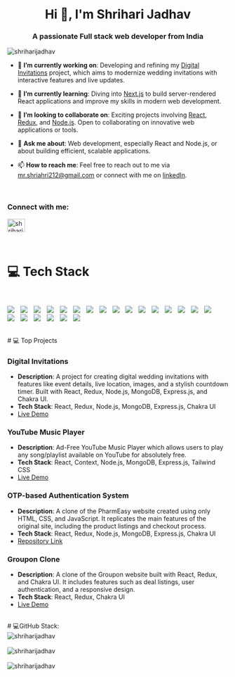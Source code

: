 <h1 align="center">Hi 👋, I'm Shrihari Jadhav</h1>
<h3 align="center">A passionate Full stack web developer from India</h3>

<p align="left"> <img src="https://komarev.com/ghpvc/?username=shriharijadhav&label=Profile%20views&color=0e75b6&style=flat" alt="shriharijadhav" /> </p>


- 🔭 **I’m currently working on**: Developing and refining my [Digital Invitations](https://github.com/shriharijadhav/digitalinvitations) project, which aims to modernize wedding invitations with interactive features and live updates.
- 🌱 **I’m currently learning**: Diving into [Next.js](https://nextjs.org/) to build server-rendered React applications and improve my skills in modern web development.

- 👯 **I’m looking to collaborate on**: Exciting projects involving [React](https://reactjs.org/), [Redux](https://redux.js.org/), and [Node.js](https://nodejs.org/). Open to collaborating on innovative web applications or tools.

- 💬 **Ask me about**: Web development, especially React and Node.js, or about building efficient, scalable applications.
- 📫 **How to reach me**: Feel free to reach out to me via [mr.shriahri212@gmail.com](mailto:mr.shriahri212@gmail.com) or connect with me on [linkedIn](https://www.linkedin.com/in/shriharijadhav126/).

 
<br/>

<h3 align="left">Connect with me:</h3>
<p align="left">
<a href="https://linkedin.com/in/shriharijadhav126" target="blank"><img align="center" src="https://raw.githubusercontent.com/rahuldkjain/github-profile-readme-generator/master/src/images/icons/Social/linked-in-alt.svg" alt="shriharijadhav126" height="30" width="40" /></a>
</p>
<br/>


# 💻 Tech Stack
<br/>
<p>
  <img src="https://img.shields.io/badge/css3-%231572B6.svg?style=for-the-badge&logo=css3&logoColor=white" style="margin-right: 10px;"/>
  <img src="https://img.shields.io/badge/javascript-%23323330.svg?style=for-the-badge&logo=javascript&logoColor=%23F7DF1E" style="margin-right: 10px;"/>
  <img src="https://img.shields.io/badge/html5-%23E34F26.svg?style=for-the-badge&logo=html5&logoColor=white" style="margin-right: 10px;"/>
  <img src="https://img.shields.io/badge/Render-%46E3B7.svg?style=for-the-badge&logo=render&logoColor=white" style="margin-right: 10px;"/>
  <img src="https://img.shields.io/badge/vercel-%23000000.svg?style=for-the-badge&logo=vercel&logoColor=white" style="margin-right: 10px;"/>
  <img src="https://img.shields.io/badge/express.js-%23404d59.svg?style=for-the-badge&logo=express&logoColor=%2361DAFB" style="margin-right: 10px;"/>
  <img src="https://img.shields.io/badge/JWT-black?style=for-the-badge&logo=JSON%20web%20tokens" style="margin-right: 10px;"/>
  <img src="https://img.shields.io/badge/NPM-%23CB3837.svg?style=for-the-badge&logo=npm&logoColor=white" style="margin-right: 10px;"/>
  <img src="https://img.shields.io/badge/Next-black?style=for-the-badge&logo=next.js&logoColor=white" style="margin-right: 10px;"/>
  <img src="https://img.shields.io/badge/node.js-6DA55F?style=for-the-badge&logo=node.js&logoColor=white" style="margin-right: 10px;"/>
  <img src="https://img.shields.io/badge/NODEMON-%23323330.svg?style=for-the-badge&logo=nodemon&logoColor=%BBDEAD" style="margin-right: 10px;"/>
  <img src="https://img.shields.io/badge/react-%2320232a.svg?style=for-the-badge&logo=react&logoColor=%2361DAFB" style="margin-right: 10px;"/>
  <img src="https://img.shields.io/badge/React_Router-CA4245?style=for-the-badge&logo=react-router&logoColor=white" style="margin-right: 10px;"/>
  <img src="https://img.shields.io/badge/redux-%23593d88.svg?style=for-the-badge&logo=redux&logoColor=white" style="margin-right: 10px;"/>
  <img src="https://img.shields.io/badge/tailwindcss-%2338B2AC.svg?style=for-the-badge&logo=tailwind-css&logoColor=white" style="margin-right: 10px;"/>
  <img src="https://img.shields.io/badge/vite-%23646CFF.svg?style=for-the-badge&logo=vite&logoColor=white" style="margin-right: 10px;"/>
  <img src="https://img.shields.io/badge/chakra-%234ED1C5.svg?style=for-the-badge&logo=chakraui&logoColor=white" style="margin-right: 10px;"/>
  <img src="https://img.shields.io/badge/mysql-4479A1.svg?style=for-the-badge&logo=mysql&logoColor=white" style="margin-right: 10px;"/>
  <img src="https://img.shields.io/badge/MongoDB-%234ea94b.svg?style=for-the-badge&logo=mongodb&logoColor=white" style="margin-right: 10px;"/>
  <img src="https://img.shields.io/badge/git-%23F05033.svg?style=for-the-badge&logo=git&logoColor=white" style="margin-right: 10px;"/>
  <img src="https://img.shields.io/badge/github-%23121011.svg?style=for-the-badge&logo=github&logoColor=white" style="margin-right: 10px;"/>
  <img src="https://img.shields.io/badge/Postman-FF6C37?style=for-the-badge&logo=postman&logoColor=white"/>
</p>

<br/>
# 💻 Top Projects

### Digital Invitations
- **Description**: A project for creating digital wedding invitations with features like event details, live location, images, and a stylish countdown timer. Built with React, Redux, Node.js, MongoDB, Express.js, and Chakra UI.
- **Tech Stack**: React, Redux, Node.js, MongoDB, Express.js, Chakra UI
- [Live Demo](https://digitalinvitations.vercel.app/)


### YouTube Music Player
- **Description**: Ad-Free YouTube Music Player which allows users to play any song/playlist available on YouTube for absolutely free.
- **Tech Stack**: React, Context, Node.js, MongoDB, Express.js, Tailwind CSS
- [Live Demo](https://youtubemusicplayer.vercel.app/)

### OTP-based Authentication System
- **Description**: A clone of the PharmEasy website created using only HTML, CSS, and JavaScript. It replicates the main features of the original site, including the product listings and checkout process.
- **Tech Stack**: React, Redux, Node.js, MongoDB, Express.js, Chakra UI
- [Repository Link](https://github.com/shriharijadhav/secure_login_frontend)


### Groupon Clone
- **Description**: A clone of the Groupon website built with React, Redux, and Chakra UI. It includes features such as deal listings, user authentication, and a responsive design.
- **Tech Stack**: React, Redux, Chakra UI
- [Live Demo](https://groupon-gamma.vercel.app/)


 <br/>
# 💻GitHub Stack:

<div>
  <img src="https://github-readme-stats.vercel.app/api/top-langs?username=shriharijadhav&show_icons=true&locale=en&layout=compact" alt="shriharijadhav" />
</div>
<br/>
<div>
  <img src="https://github-readme-stats.vercel.app/api?username=shriharijadhav&show_icons=true&locale=en" alt="shriharijadhav" />
</div>
<br/>

<div>
  <img src="https://github-readme-streak-stats.herokuapp.com/?user=shriharijadhav&" alt="shriharijadhav" />
</div>


